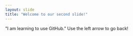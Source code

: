 ```yaml
---
layout: slide
title: "Welcome to our second slide!"
---
```

"I am learning to use GitHub."
Use the left arrow to go back!
